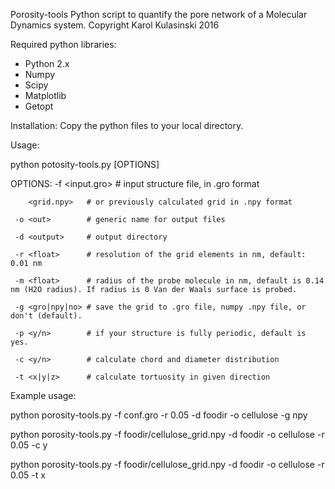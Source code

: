 Porosity-tools
Python script to quantify the pore network of a Molecular Dynamics system.
Copyright Karol Kulasinski 2016

Required python libraries:
* Python 2.x
* Numpy
* Scipy
* Matplotlib
* Getopt

Installation:
Copy the python files to your local directory.

Usage:

python potosity-tools.py [OPTIONS]

OPTIONS:
     -f <input.gro>  # input structure file, in .gro format
     
        <grid.npy>   # or previously calculated grid in .npy format
        
     -o <out>        # generic name for output files
     
     -d <output>     # output directory
     
     -r <float>      # resolution of the grid elements in nm, default: 0.01 nm
     
     -m <float>      # radius of the probe molecule in nm, default is 0.14 nm (H2O radius). If radius is 0 Van der Waals surface is probed.
                       
     -g <gro|npy|no> # save the grid to .gro file, numpy .npy file, or don't (default).
                       
     -p <y/n>        # if your structure is fully periodic, default is yes.
     
     -c <y/n>        # calculate chord and diameter distribution
     
     -t <x|y|z>      # calculate tortuosity in given direction
     
Example usage:

python porosity-tools.py -f conf.gro -r 0.05 -d foodir -o cellulose -g npy

python porosity-tools.py -f foodir/cellulose_grid.npy -d foodir -o cellulose -r 0.05 -c y

python porosity-tools.py -f foodir/cellulose_grid.npy -d foodir -o cellulose -r 0.05 -t x
